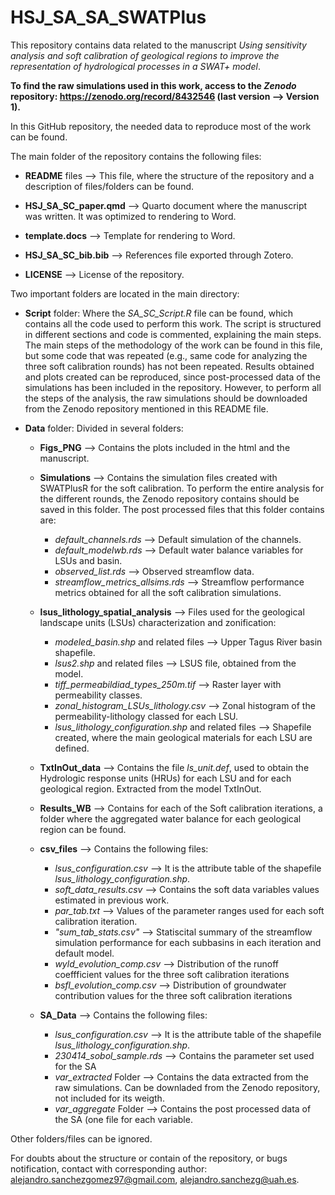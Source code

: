 # HSJ_SA_SA_SWATPlus

This repository contains data related to the manuscript *Using sensitivity analysis and soft calibration of geological regions to improve the representation of hydrological processes in a SWAT+ model*.


**To find the raw simulations used in this work, access to the *Zenodo* repository: https://zenodo.org/record/8432546 (last version --> Version 1).**



In this GitHub repository, the needed data to reproduce most of the work can be found.


The main folder of the repository contains the following files:

* **README** files --> This file, where the structure of the repository and a description of files/folders can be found.

* **HSJ_SA_SC_paper.qmd** --> Quarto document where the manuscript was written. It was optimized to rendering to Word.

* **template.docs** --> Template for rendering to Word.

* **HSJ_SA_SC_bib.bib** --> References file exported through Zotero.

* **LICENSE** --> License of the repository.


Two important folders are located in the main directory:

* **Script** folder: Where the *SA_SC_Script.R* file can be found, which contains all the code used to perform this work. The script is structured in different sections and code is commented, explaining the main steps. The main steps of the methodology of the work can be found in this file, but some code that was repeated (e.g., same code for analyzing the three soft calibration rounds) has not been repeated. Results obtained and plots created can be reproduced, since post-processed data of the simulations has been included in the repository. However, to perform all the steps of the analysis, the raw simulations should be downloaded from the Zenodo repository mentioned in this README file. 


* **Data** folder: Divided in several folders:

    + **Figs_PNG** --> Contains the plots included in the html and the manuscript.
    
    + **Simulations** --> Contains the simulation files created with SWATPlusR for the soft calibration. To perform the entire analysis for the different rounds, the Zenodo repository contains should be saved in this folder. The post processed files that this folder contains are:
      - *default_channels.rds* --> Default simulation of the channels.
      - *default_modelwb.rds* --> Default water balance variables for LSUs and basin.
      - *observed_list.rds* --> Observed streamflow data.
      - *streamflow_metrics_allsims.rds* --> Streamflow performance metrics obtained for all the soft calibration simulations.
   
    + **lsus_lithology_spatial_analysis** --> Files used for the geological landscape units (LSUs) characterization and zonification:
      - *modeled_basin.shp* and related files --> Upper Tagus River basin shapefile.
      - *lsus2.shp* and related files --> LSUS file, obtained from the model.
      - *tiff_permeabildiad_types_250m.tif* --> Raster layer with permeability classes.
      - *zonal_histogram_LSUs_lithology.csv* --> Zonal histogram of the permeability-lithology classed for each LSU.
      - *lsus_lithology_configuration.shp* and related files --> Shapefile created, where the main geological materials for each LSU are defined.
      
    + **TxtInOut_data** --> Contains the file *ls_unit.def*, used to obtain the Hydrologic response units (HRUs) for each LSU and for each geological region. Extracted from the model TxtInOut.
    
    + **Results_WB** --> Contains for each of the Soft calibration iterations, a folder where the aggregated water balance for each geological region can be found.
    
    + **csv_files** --> Contains the following files:
    
      - *lsus_configuration.csv* --> It is the attribute table of the shapefile *lsus_lithology_configuration.shp*.
      - *soft_data_results.csv* --> Contains the soft data variables values estimated in previous work.
      - *par_tab.txt* --> Values of the parameter ranges used for each soft calibration iteration.
      - *"sum_tab_stats.csv"* --> Statiscital summary of the streamflow simulation performance for each subbasins in each iteration and default model.
      - *wyld_evolution_comp.csv* --> Distribution of the runoff coeffficient values for the three soft calibration iterations
      - *bsfl_evolution_comp.csv* --> Distribution of groundwater contribution values for the three soft calibration iterations
      
    + **SA_Data** --> Contains the following files:
      
      - *lsus_configuration.csv* --> It is the attribute table of the shapefile *lsus_lithology_configuration.shp*.
      - *230414_sobol_sample.rds* --> Contains the parameter set used for the SA
      - *var_extracted* Folder --> Contains the data extracted from the raw simulations. Can be downladed from the Zenodo repository, not included for its weigth.
      - *var_aggregate* Folder --> Contains the post processed data of the SA (one file for each variable.
      
    
    
Other folders/files can be ignored.
    
    
For doubts about the structure or contain of the repository, or bugs notification, contact with corresponding author: alejandro.sanchezgomez97@gmail.com, alejandro.sanchezg@uah.es.

    
    


